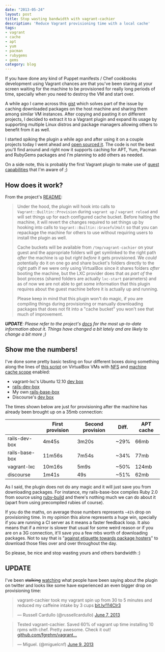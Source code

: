 ```yaml
---
date: "2013-05-24"
layout: post
title: Stop wasting bandwidth with vagrant-cachier
description: 'Reduce Vagrant provisioning time with a local cache'
tags:
- vagrant
- cache
- apt
- yum
- pacman
- rubygems
- gems
category: blog
---
```


If you have done any kind of Puppet manifests / Chef cookbooks development using
Vagrant chances are that you've been staring at your screen waiting for the machine
to be provisioned for really long periods of time, specially when you need to
destroy the VM and start over.

A while ago I came across this [gist](http://gist.github.com/juanje/3797297) which
solves part of the issue by caching downloaded packages on the host machine and
sharing them among similar VM instances. After copying and pasting it on different
projects, I decided to extract it to a Vagrant plugin and expand its usage by
supporting multiple Linux distros and package managers allowing others to benefit
from it as well.

I started spiking the plugin a while ago and after using it on a couple projects
today I went ahead and [open sourced it](https://github.com/fgrehm/vagrant-cachier).
The code is not the best you'll find around and right now it supports caching for
APT, Yum, Pacman and RubyGems packages and I'm planning to add others as needed.

On a side note, this is probably the first Vagrant plugin to make use of
[guest capabilities](http://docs.vagrantup.com/v2/plugins/guest-capabilities.html)
that I'm aware of ;)

## How does it work?

From the project's [README](https://github.com/fgrehm/vagrant-cachier/blob/master/README.md):

> Under the hood, the plugin will hook into calls to `Vagrant::Builtin::Provision` during `vagrant up` / `vagrant reload` and will set things up for each configured cache bucket. Before halting the machine, it will revert the changes required to set things up by hooking into calls to `Vagrant::Builtin::GracefulHalt` so that you can repackage the machine for others to use without requiring users to install the plugin as well.
>
> Cache buckets will be available from `/tmp/vagrant-cachier` on your guest and the appropriate folders will get symlinked to the right path _after_ the machine is up but _right before_ it gets provisioned. We _could_ potentially do it on one go and share bucket's folders directly to the right path if we were only using VirtualBox since it shares folders _after_ booting the machine, but the LXC provider does that _as part of_ the boot process (shared folders are actually `lxc-start` parameters) and as of now we are not able to get some information that this plugin requires about the guest machine before it is actually up and running.
>
> Please keep in mind that this plugin won't do magic, if you are compiling things during provisioning or manually downloading packages that does not fit into a "cache bucket" you won't see that much of improvement.

_**UPDATE**: Please refer to the project's [docs](http://fgrehm.viewdocs.io/vagrant-cachier/how-does-it-work)
for the most up-to-date information about it. Things have changed a bit lately and are
likely to change a bit more ;)_


## Show me the numbers!

I've done some pretty basic testing on four different boxes doing something along
the lines of [this script](https://gist.github.com/fgrehm/1b4025f65a66bdbccc12)
on VirtualBox VMs with [NFS](/blog/2013/01/17/100-percent-on-vagrant/#enable_nfs)
and [machine cache scope](https://github.com/fgrehm/vagrant-cachier#cache-scope)
enabled:

* vagrant-lxc's Ubuntu 12.10 [dev box](https://github.com/fgrehm/vagrant-lxc#using-virtualbox-for-development)
* [rails-dev-box](https://github.com/rails/rails-dev-box)
* My own [rails-base-box](https://github.com/fgrehm/rails-base-box)
* Discourse's [dev box](https://github.com/discourse/discourse/blob/master/Vagrantfile)

The times shown below are just for provisioning after the machine has already been
brought up on a 35mb connection:

|                | First provision | Second provision | Diff.  | APT cache |
| ---            | ---             | ---              | ---    | ---       |
| rails-dev-box  | 4m45s           | 3m20s            | ~29%   | 66mb      |
| rails-base-box | 11m56s          | 7m54s            | ~34%   | 77mb      |
| vagrant-lxc    | 10m16s          | 5m9s             | ~50%   | 124mb     |
| discourse      | 1m41s           | 49s              | ~51%   | 62mb      |


As I said, the plugin does not do any magic and it will just save you from downloading
packages. For instance, my rails-base-box compiles Ruby 2.0 from source using [ruby-build](https://github.com/sstephenson/ruby-build)
and there's nothing much we can do about it (apart from using precompiled rubies of course).

If you do the maths, on average those numbers represents `~41%` drop on provisioning time.
In my opinion this alone represents a huge win, specially if you are running
a CI server as it means a faster feedback loop. It also means that if a mirror is slower
that usual for some weird reason or if you are on a 3G connection, it'll save you a few mbs
worth of downloading packages. Not to say that is "[against etiquette towards package hosters](https://github.com/sstephenson/ruby-build/pull/232)"
to download those files over and over throughout the day.

So please, be nice and stop wasting yours and others bandwidth :)

## UPDATE

I've been <s>stalking</s> [watching](https://twitter.com/search?q=vagrant%20cachier)
what people have been saying about the plugin on twitter and looks like some have
experienced an even bigger drop on provisioning time:

<blockquote class="twitter-tweet" data-cards="hidden"><p>vagrant-cachier took my vagrant spin up from 30 to 5 minutes and reduced my caffeine intake by 3 cups <a href="http://t.co/V0uYpr3U0y" title="http://bit.ly/114CIr3">bit.ly/114CIr3</a></p>&mdash; Russell Cardullo (@russellcardullo) <a href="https://twitter.com/russellcardullo/status/343070870744494080">June 7, 2013</a></blockquote>
<blockquote class="twitter-tweet" data-cards="hidden"><p>Tested vagrant-cachier. Saved 60% of vagrant up time installing 10 rpms with chef. Pretty awesome. Check it out! <a href="https://t.co/HfbLJNP7GH" title="https://github.com/fgrehm/vagrant-cachier">github.com/fgrehm/vagrant…</a></p>&mdash; Miguel. (@miguelcnf) <a href="https://twitter.com/miguelcnf/status/343757107058847746">June 9, 2013</a></blockquote>
<script async="true" src="//platform.twitter.com/widgets.js" charset="utf-8"></script>

